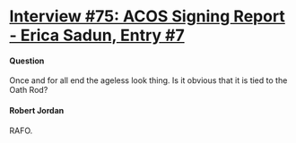 # [Interview #75: ACOS Signing Report - Erica Sadun, Entry #7](https://www.theoryland.com/intvmain.php?i=75#7)

#### Question

Once and for all end the ageless look thing. Is it obvious that it is tied to the Oath Rod?

#### Robert Jordan

RAFO.


